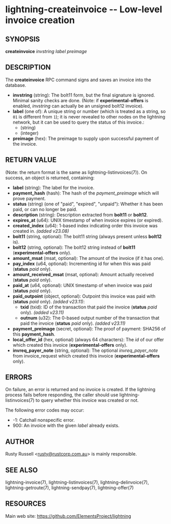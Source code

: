 lightning-createinvoice -- Low-level invoice creation
=====================================================

SYNOPSIS
--------

**createinvoice** *invstring* *label* *preimage* 

DESCRIPTION
-----------

The **createinvoice** RPC command signs and saves an invoice into the database.

- **invstring** (string): The bolt11 form, but the final signature is ignored. Minimal sanity checks are done. (Note: if **experimental-offers** is enabled, *invstring* can actually be an unsigned bolt12 invoice).
- **label** (one of): A unique string or number (which is treated as a string, so `01` is different from `1`); it is never revealed to other nodes on the lightning network, but it can be used to query the status of this invoice.:
  - (string)
  - (integer)
- **preimage** (hex): The preimage to supply upon successful payment of the invoice.

RETURN VALUE
------------

(Note: the return format is the same as lightning-listinvoices(7)).
On success, an object is returned, containing:

- **label** (string): The label for the invoice.
- **payment\_hash** (hash): The hash of the *payment\_preimage* which will prove payment.
- **status** (string) (one of "paid", "expired", "unpaid"): Whether it has been paid, or can no longer be paid.
- **description** (string): Description extracted from **bolt11** or **bolt12**.
- **expires\_at** (u64): UNIX timestamp of when invoice expires (or expired).
- **created\_index** (u64): 1-based index indicating order this invoice was created in. *(added v23.08)*
- **bolt11** (string, optional): The bolt11 string (always present unless **bolt12** is).
- **bolt12** (string, optional): The bolt12 string instead of **bolt11** (**experimental-offers** only).
- **amount\_msat** (msat, optional): The amount of the invoice (if it has one).
- **pay\_index** (u64, optional): Incrementing id for when this was paid (**status** *paid* only).
- **amount\_received\_msat** (msat, optional): Amount actually received (**status** *paid* only).
- **paid\_at** (u64, optional): UNIX timestamp of when invoice was paid (**status** *paid* only).
- **paid\_outpoint** (object, optional): Outpoint this invoice was paid with (**status** *paid* only). *(added v23.11)*:
  - **txid** (txid): ID of the transaction that paid the invoice (**status** *paid* only). *(added v23.11)*
  - **outnum** (u32): The 0-based output number of the transaction that paid the invoice (**status** *paid* only). *(added v23.11)*
- **payment\_preimage** (secret, optional): The proof of payment: SHA256 of this **payment\_hash**.
- **local\_offer\_id** (hex, optional) (always 64 characters): The *id* of our offer which created this invoice (**experimental-offers** only).
- **invreq\_payer\_note** (string, optional): The optional *invreq\_payer\_note* from invoice\_request which created this invoice (**experimental-offers** only).

ERRORS
------

On failure, an error is returned and no invoice is created. If the lightning process fails before responding, the caller should use lightning-listinvoices(7) to query whether this invoice was created or not.

The following error codes may occur:

- -1: Catchall nonspecific error.
- 900: An invoice with the given *label* already exists.

AUTHOR
------

Rusty Russell <<rusty@rustcorp.com.au>> is mainly responsible.

SEE ALSO
--------

lightning-invoice(7), lightning-listinvoices(7), lightning-delinvoice(7), lightning-getroute(7), lightning-sendpay(7), lightning-offer(7)

RESOURCES
---------

Main web site: <https://github.com/ElementsProject/lightning>
